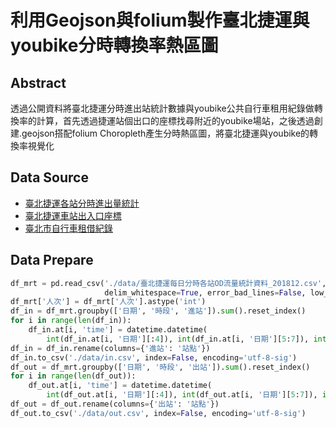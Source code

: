 # 利用Geojson與folium製作臺北捷運與youbike分時轉換率熱區圖

##  Abstract
透過公開資料將臺北捷運分時進出站統計數據與youbike公共自行車租用紀錄做轉換率的計算，首先透過捷運站個出口的座標找尋附近的youbike場站，之後透過創建.geojson搭配folium Choropleth產生分時熱區圖，將臺北捷運與youbike的轉換率視覺化

## Data Source
- [臺北捷運各站分時進出量統計](http://163.29.157.32:8080/fi/dataset/98d67c29-464a-4003-9f78-b1cbb89bff59)
- [臺北捷運車站出入口座標](https://data.taipei/#/dataset/detail?id=cfa4778c-62c1-497b-b704-756231de348b)
- [臺北市自行車租借紀錄](https://data.taipei/#/dataset/detail?id=9d9de741-c814-450d-b6bb-af8c438f08e5)

## Data Prepare
```python
df_mrt = pd.read_csv('./data/臺北捷運每日分時各站OD流量統計資料_201812.csv',
                     delim_whitespace=True, error_bad_lines=False, low_memory=False).iloc[1:-1]
df_mrt['人次'] = df_mrt['人次'].astype('int')
df_in = df_mrt.groupby(['日期', '時段', '進站']).sum().reset_index()
for i in range(len(df_in)):
    df_in.at[i, 'time'] = datetime.datetime(
        int(df_in.at[i, '日期'][:4]), int(df_in.at[i, '日期'][5:7]), int(df_in.at[i, '日期'][8:10]), int(df_in.at[i, '時段']), 0, 0)
df_in = df_in.rename(columns={'進站': '站點'})
df_in.to_csv('./data/in.csv', index=False, encoding='utf-8-sig')
df_out = df_mrt.groupby(['日期', '時段', '出站']).sum().reset_index()
for i in range(len(df_out)):
    df_out.at[i, 'time'] = datetime.datetime(
        int(df_out.at[i, '日期'][:4]), int(df_out.at[i, '日期'][5:7]), int(df_out.at[i, '日期'][8:10]), int(df_out.at[i, '時段']), 0, 0)
df_out = df_out.rename(columns={'出站': '站點'})
df_out.to_csv('./data/out.csv', index=False, encoding='utf-8-sig')
```
